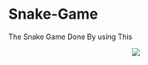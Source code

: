 # Snake-Game
The Snake Game Done By using This

<p align="center">
  <a href="https://skillicons.dev">
    <img src="https://skillicons.dev/icons?i=git,html,css,js"/>
  </a>
</p>

